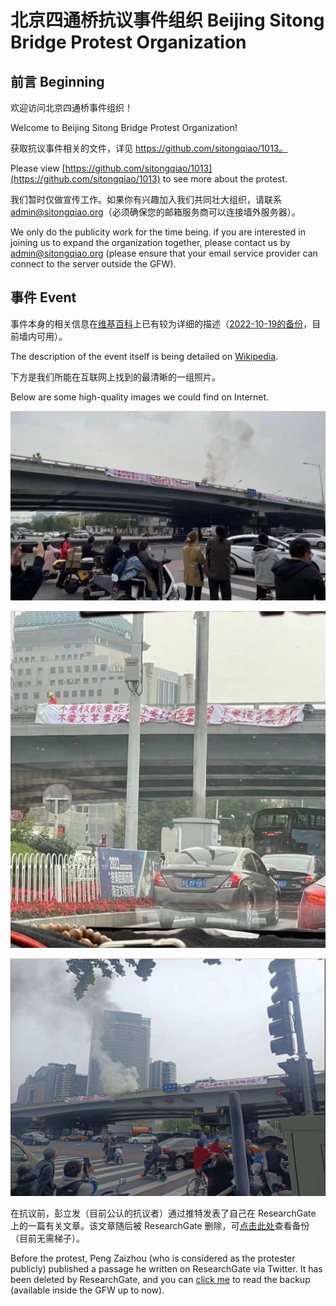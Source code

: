 # 北京四通桥抗议事件组织 Beijing Sitong Bridge Protest Organization

## 前言 Beginning

欢迎访问北京四通桥事件组织！

Welcome to Beijing Sitong Bridge Protest Organization!

获取抗议事件相关的文件，详见 https://github.com/sitongqiao/1013。

Please view [https://github.com/sitongqiao/1013](https://github.com/sitongqiao/1013) to see more about the protest.

我们暂时仅做宣传工作。如果你有兴趣加入我们共同壮大组织，请联系 [admin@sitongqiao.org](mailto:admin@sitongqiao.org)（必须确保您的邮箱服务商可以连接墙外服务器）。

We only do the publicity work for the time being. if you are interested in joining us to expand the organization together, please contact us by [admin@sitongqiao.org](mailto:admin@sitongqiao.org) (please ensure that your email service provider can connect to the server outside the GFW).

## 事件 Event

事件本身的相关信息在[维基百科](https://zh.wikipedia.org/wiki/北京四通桥抗议)上已有较为详细的描述（[2022-10-19的备份](/wikipedia-zh.pdf)，目前墙内可用）。

The description of the event itself is being detailed on [Wikipedia](https://en.wikipedia.org/wiki/Beijing_Sitong_Bridge_protest).

下方是我们所能在互联网上找到的最清晰的一组照片。

Below are some high-quality images we could find on Internet.

![Sitong1.jpg](/Sitong1.jpg)

![Sitong2.jpg](/Sitong2.jpg)

![Sitong3.jpg](/Sitong3.jpg)

在抗议前，彭立发（目前公认的抗议者）通过推特发表了自己在 ResearchGate 上的一篇有关文章。该文章随后被 ResearchGate 删除，可[点击此处](/PengZaizhou-tutorial.pdf
)查看备份（目前无需梯子）。

Before the protest, Peng Zaizhou (who is considered as the protester publicly) published a passage he written on ResearchGate via Twitter. It has been deleted by ResearchGate, and you can [click me](/PengZaizhou-tutorial.pdf) to read the backup (available inside the GFW up to now).
